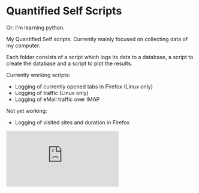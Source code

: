 # Quantified Self Scripts

Or: I'm learning python.

My Quantified Self scripts. Currently mainly focused on collecting data of my computer.

Each folder consists of a script which logs its data to a database, a script to create the database and a script to plot the results.

Currently working scripts:
* Logging of currently opened tabs in Firefox (Linux only)
* Logging of traffic (Linux only)
* Logging of eMail traffic over IMAP

Not yet working:
* Logging of visited sites and duration in Firefox

![](https://florin.leo.uberspace.de/piwik/piwik.php?idsite=3&amp;rec=1)
